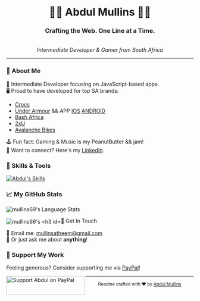 <h1 align="center">👨‍💻 Abdul Mullins 👨‍💻</h1>
<h3 align="center">Crafting the Web. One Line at a Time.</h3>
<div align="center">
<!--     <img src="path-to-your-avatar-or-image" alt="Abdul Mullins' Avatar" width="150"> -->
    <br>
    <em>Intermediate Developer & Gamer from South Africa</em>
</div>

---

### 🎯 About Me

👾 Intermediate Developer focusing on JavaScript-based apps.  
🖥️ Proud to have developed for top SA brands:  
   - [Crocs](https://crocssa.co.za/)
   - [Under Armour](https://underarmour.co.za) && APP [IOS](https://apps.apple.com/app/under-armour-sa/id6451363260) [ANDROID](https://play.google.com/store/apps/details?id=co.za.underarmour.app)
   - [Bash Africa](https://bashafrica.com)
   - [2xU](https://2xu.co.za/)
   - [Avalanche Bikes](https://avalanchebikes.co.za/)


🕹️ Fun fact: Gaming & Music is my PeanutButter && jam!  
💼 Want to connect? Here's my [LinkedIn](https://www.linkedin.com/in/abdul-atheem-mullins-4a0229222/).


### 🔧 Skills & Tools

[![Abdul's Skills](https://skillicons.dev/icons?i=react,react-native,nextjs,typescript,firebase,js,nodejs,tailwind,css,vue)](https://skillicons.dev)




### 📈 My GitHub Stats

<p>
<img align="center" src="https://github-readme-stats.vercel.app/api/top-langs?username=mullins69&show_icons=true&locale=en&layout=compact" alt="mullins69's Language Stats" />
</p>

<p>
<img align="center" src="https://github-readme-stats.vercel.app/api/pie-repo?username=mullins69" alt="mullins69's 


### 💌 Get In Touch


📧 Email me: [mullinsatheem@gmail.com](mailto:mullinsatheem@gmail.com)  
💬 Or just ask me about **anything**!

### 🤝 Support My Work

Feeling generous? Consider supporting me via [PayPal](https://paypal.me/abdulmullins)!

<p>
<a href="https://paypal.me/abdulmullins"><img align="left" src="http://www.logo-designer.co/wp-content/uploads/2014/05/PayPal-logo-design-Yves-Behar-Fuseproject.jpg" height="50" width="210" alt="Support Abdul on PayPal" /></a>
</p>

---

<div align="center">
    <sub>Readme crafted with ❤️ by <a href="https://github.com/mullins69">Abdul Mullins</a></sub>
</div>
